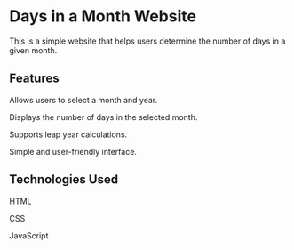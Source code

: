 # Days in a Month Website

This is a simple website that helps users determine the number of days in a given month.

## Features

Allows users to select a month and year.

Displays the number of days in the selected month.

Supports leap year calculations.

Simple and user-friendly interface.

## Technologies Used

HTML

CSS

JavaScript

